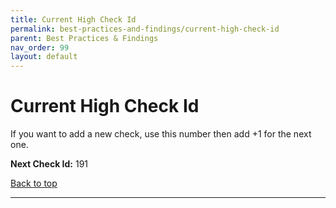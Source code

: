 ```yaml
---
title: Current High Check Id
permalink: best-practices-and-findings/current-high-check-id
parent: Best Practices & Findings
nav_order: 99
layout: default
---
```


# Current High Check Id

If you want to add a new check, use this number then add +1 for the next one.

**Next Check Id:** 191

[Back to top](#top)

---
<br>
<br>
<br>
<br>
<br>
<br>
<br>
<br>
<br>
<br>
<br>
<br>
<br>
<br>
<br>
<br>
<br>
<br>
<br>
<br>
<br>
<br>
<br>
<br>
<br>
<br>
<br>
<br>
<br>
<br>
<br>
<br>
<br>
<br>
<br>
<br>
<br>